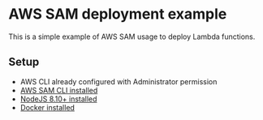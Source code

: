 # AWS SAM deployment example

This is a  simple example of AWS SAM usage to deploy Lambda functions.

## Setup

* AWS CLI already configured with Administrator permission
* [AWS SAM CLI installed](https://aws.amazon.com/serverless/sam/)
* [NodeJS 8.10+ installed](https://nodejs.org/en/download/)
* [Docker installed](https://www.docker.com/community-edition)


